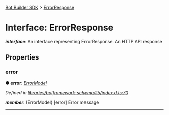 [Bot Builder SDK](../README.md) > [ErrorResponse](../interfaces/botbuilder.errorresponse.md)



# Interface: ErrorResponse

*__interface__*: An interface representing ErrorResponse. An HTTP API response



## Properties
<a id="error"></a>

###  error

**●  error**:  *[ErrorModel](botbuilder.errormodel.md)* 

*Defined in [libraries/botframework-schema/lib/index.d.ts:70](https://github.com/Microsoft/botbuilder-js/blob/09ad751/libraries/botframework-schema/lib/index.d.ts#L70)*


*__member__*: {ErrorModel} [error] Error message





___


